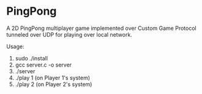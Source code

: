 # PingPong
A 2D PingPong multiplayer game implemented over Custom Game Protocol tunneled over UDP for playing over local network.

Usage:
1. sudo ./install
2. gcc server.c -o server
3. ./server
4. ./play 1 (on Player 1's system)
5.  ./play 2 (on Player 2's system)

